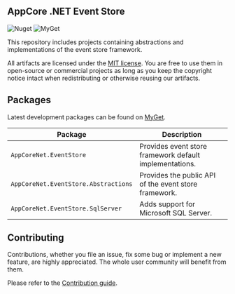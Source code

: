 AppCore .NET Event Store
-----------------

![Nuget](https://img.shields.io/nuget/v/AppCoreNet.EventStore.Abstractions)
![MyGet](https://img.shields.io/myget/appcorenet/vpre/AppCoreNet.EventStore.Abstractions?label=myget)

This repository includes projects containing abstractions and implementations of the event store framework.

All artifacts are licensed under the [MIT license](LICENSE). You are free to use them in open-source or commercial projects as long
as you keep the copyright notice intact when redistributing or otherwise reusing our artifacts.

## Packages

Latest development packages can be found on [MyGet](https://www.myget.org/gallery/appcorenet).

| Package                              | Description                                             |
|--------------------------------------|---------------------------------------------------------|
| `AppCoreNet.EventStore`              | Provides event store framework default implementations. |
| `AppCoreNet.EventStore.Abstractions` | Provides the public API of the event store framework.   |
| `AppCoreNet.EventStore.SqlServer`    | Adds support for Microsoft SQL Server.                  |

## Contributing

Contributions, whether you file an issue, fix some bug or implement a new feature, are highly appreciated. The whole user community
will benefit from them.

Please refer to the [Contribution guide](CONTRIBUTING.md).
